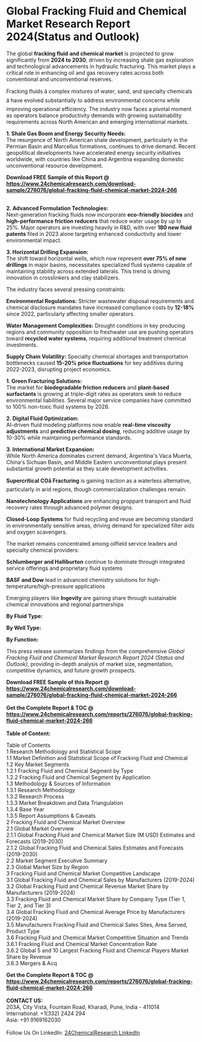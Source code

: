 <h1>Global Fracking Fluid and Chemical Market Research Report 2024(Status and Outlook)</h1><p>The global <strong>fracking fluid and chemical market</strong> is projected to grow significantly from <strong>2024 to 2030</strong>, driven by increasing shale gas exploration and technological advancements in hydraulic fracturing. This market plays a critical role in enhancing oil and gas recovery rates across both conventional and unconventional reserves.</p><p>Fracking fluids â complex mixtures of water, sand, and specialty chemicals â have evolved substantially to address environmental concerns while improving operational efficiency. The industry now faces a pivotal moment as operators balance productivity demands with growing sustainability requirements across North American and emerging international markets.</p><p><strong>1. Shale Gas Boom and Energy Security Needs:</strong><br>
The resurgence of North American shale development, particularly in the Permian Basin and Marcellus formations, continues to drive demand. Recent geopolitical developments have accelerated energy security initiatives worldwide, with countries like China and Argentina expanding domestic unconventional resource development.</p><div><b>Download FREE Sample of this Report @ 
            <a href="https://www.24chemicalresearch.com/download-sample/276076/global-fracking-fluid-chemical-market-2024-266">
            https://www.24chemicalresearch.com/download-sample/276076/global-fracking-fluid-chemical-market-2024-266</a></b></div><br><p><strong>2. Advanced Formulation Technologies:</strong><br>
Next-generation fracking fluids now incorporate <strong>eco-friendly biocides</strong> and <strong>high-performance friction reducers</strong> that reduce water usage by up to 25%. Major operators are investing heavily in R&amp;D, with over <strong>180 new fluid patents</strong> filed in 2023 alone targeting enhanced conductivity and lower environmental impact.</p><p><strong>3. Horizontal Drilling Expansion:</strong><br>
The shift toward horizontal wells, which now represent <strong>over 75% of new drillings</strong> in major basins, necessitates specialized fluid systems capable of maintaining stability across extended laterals. This trend is driving innovation in crosslinkers and clay stabilizers.</p><p>The industry faces several pressing constraints:</p><p><strong>Environmental Regulations:</strong> Stricter wastewater disposal requirements and chemical disclosure mandates have increased compliance costs by <strong>12-18%</strong> since 2022, particularly affecting smaller operators.</p><p><strong>Water Management Complexities:</strong> Drought conditions in key producing regions and community opposition to freshwater use are pushing operators toward <strong>recycled water systems</strong>, requiring additional treatment chemical investments.</p><p><strong>Supply Chain Volatility:</strong> Specialty chemical shortages and transportation bottlenecks caused <strong>15-20% price fluctuations</strong> for key additives during 2022-2023, disrupting project economics.</p><p><strong>1. Green Fracturing Solutions:</strong><br>
The market for <strong>biodegradable friction reducers</strong> and <strong>plant-based surfactants</strong> is growing at triple-digit rates as operators seek to reduce environmental liabilities. Several major service companies have committed to 100% non-toxic fluid systems by 2028.</p><p><strong>2. Digital Fluid Optimization:</strong><br>
AI-driven fluid modeling platforms now enable <strong>real-time viscosity adjustments</strong> and <strong>predictive chemical dosing</strong>, reducing additive usage by 10-30% while maintaining performance standards.</p><p><strong>3. International Market Expansion:</strong><br>
While North America dominates current demand, Argentina's Vaca Muerta, China's Sichuan Basin, and Middle Eastern unconventional plays present substantial growth potential as they scale development activities.</p><p><strong>Supercritical COâ Fracturing</strong> is gaining traction as a waterless alternative, particularly in arid regions, though commercialization challenges remain.</p><p><strong>Nanotechnology Applications</strong> are enhancing proppant transport and fluid recovery rates through advanced polymer designs.</p><p><strong>Closed-Loop Systems</strong> for fluid recycling and reuse are becoming standard in environmentally sensitive areas, driving demand for specialized filter aids and oxygen scavengers.</p><p>The market remains concentrated among oilfield service leaders and specialty chemical providers:</p><p><strong>Schlumberger and Halliburton</strong> continue to dominate through integrated service offerings and proprietary fluid systems</p><p><strong>BASF and Dow</strong> lead in advanced chemistry solutions for high-temperature/high-pressure applications</p><p>Emerging players like <strong>Ingevity</strong> are gaining share through sustainable chemical innovations and regional partnerships</p><p><strong>By Fluid Type:</strong></p><p><strong>By Well Type:</strong></p><p><strong>By Function:</strong></p><p>This press release summarizes findings from the comprehensive <em>Global Fracking Fluid and Chemical Market Research Report 2024 (Status and Outlook)</em>, providing in-depth analysis of market size, segmentation, competitive dynamics, and future growth prospects.</p><div><b>Download FREE Sample of this Report @ 
            <a href="https://www.24chemicalresearch.com/download-sample/276076/global-fracking-fluid-chemical-market-2024-266">
            https://www.24chemicalresearch.com/download-sample/276076/global-fracking-fluid-chemical-market-2024-266</a></b></div><br><div><b>Get the Complete Report & TOC @ 
            <a href="https://www.24chemicalresearch.com/reports/276076/global-fracking-fluid-chemical-market-2024-266">
            https://www.24chemicalresearch.com/reports/276076/global-fracking-fluid-chemical-market-2024-266</a></b></div><br>
            <b>Table of Content:</b><p>Table of Contents<br />
1 Research Methodology and Statistical Scope<br />
1.1 Market Definition and Statistical Scope of Fracking Fluid and Chemical<br />
1.2 Key Market Segments<br />
1.2.1 Fracking Fluid and Chemical Segment by Type<br />
1.2.2 Fracking Fluid and Chemical Segment by Application<br />
1.3 Methodology & Sources of Information<br />
1.3.1 Research Methodology<br />
1.3.2 Research Process<br />
1.3.3 Market Breakdown and Data Triangulation<br />
1.3.4 Base Year<br />
1.3.5 Report Assumptions & Caveats<br />
2 Fracking Fluid and Chemical Market Overview<br />
2.1 Global Market Overview<br />
2.1.1 Global Fracking Fluid and Chemical Market Size (M USD) Estimates and Forecasts (2019-2030)<br />
2.1.2 Global Fracking Fluid and Chemical Sales Estimates and Forecasts (2019-2030)<br />
2.2 Market Segment Executive Summary<br />
2.3 Global Market Size by Region<br />
3 Fracking Fluid and Chemical Market Competitive Landscape<br />
3.1 Global Fracking Fluid and Chemical Sales by Manufacturers (2019-2024)<br />
3.2 Global Fracking Fluid and Chemical Revenue Market Share by Manufacturers (2019-2024)<br />
3.3 Fracking Fluid and Chemical Market Share by Company Type (Tier 1, Tier 2, and Tier 3)<br />
3.4 Global Fracking Fluid and Chemical Average Price by Manufacturers (2019-2024)<br />
3.5 Manufacturers Fracking Fluid and Chemical Sales Sites, Area Served, Product Type<br />
3.6 Fracking Fluid and Chemical Market Competitive Situation and Trends<br />
3.6.1 Fracking Fluid and Chemical Market Concentration Rate<br />
3.6.2 Global 5 and 10 Largest Fracking Fluid and Chemical Players Market Share by Revenue<br />
3.6.3 Mergers & Acq</p><div><b>Get the Complete Report & TOC @ 
            <a href="https://www.24chemicalresearch.com/reports/276076/global-fracking-fluid-chemical-market-2024-266">
            https://www.24chemicalresearch.com/reports/276076/global-fracking-fluid-chemical-market-2024-266</a></b></div><br><b>CONTACT US:</b><br>
            203A, City Vista, Fountain Road, Kharadi, Pune, India - 411014<br>
            International: +1(332) 2424 294<br>
            Asia: +91 9169162030 <br><br>
            Follow Us On LinkedIn: <a href="https://www.linkedin.com/company/24chemicalresearch/">24ChemicalResearch LinkedIn</a>
